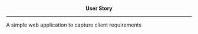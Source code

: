 <p align="center">
  <b>User Story</b>
</p>
<hr>
A simple web application to capture client requirements

